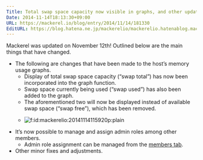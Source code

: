 ```yaml
---
Title: Total swap space capacity now visible in graphs, and other updates!
Date: 2014-11-14T18:13:30+09:00
URL: https://mackerel.io/blog/entry/2014/11/14/181330
EditURL: https://blog.hatena.ne.jp/mackerelio/mackerelio.hatenablog.mackerel.io/atom/entry/8454420450073673456
---
```


Mackerel was updated on November 12th! Outlined below are the main things that have changed.

- The following are changes that have been made to the host’s memory usage graphs.
  - Display of total swap space capacity (“swap total”) has now been incorporated into the graph function.
  - Swap space currently being used (“swap used”) has also been added to the graph.  
  - The aforementioned two will now be displayed instead of available swap space (“swap free”), which has been removed. 
  - <p><span itemscope itemtype="http://schema.org/Photograph"><img src="https://cdn-ak.f.st-hatena.com/images/fotolife/m/mackerelio/20141114/20141114115920.png" alt="f:id:mackerelio:20141114115920p:plain" title="f:id:mackerelio:20141114115920p:plain" class="hatena-fotolife" itemprop="image"></span></p>
- It’s now possible to manage and assign admin roles among other members.
  - Admin role assignment can be managed from the [members tab](https://mackerel.io/my?tab=members).
- Other minor fixes and adjustments.

[Mackerel]: https://mackerel.io/
